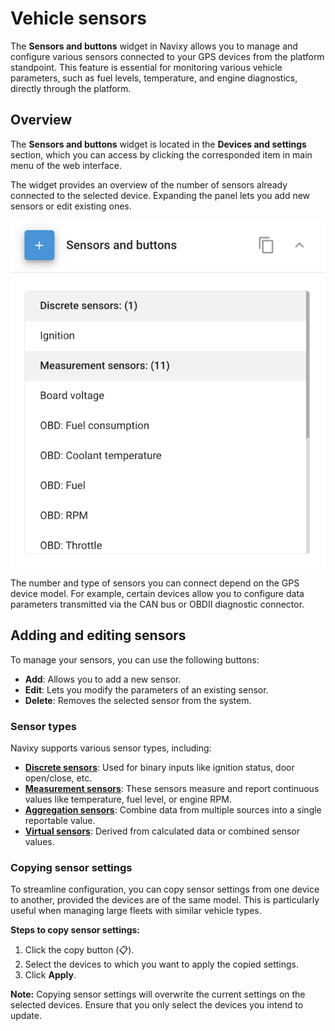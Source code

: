 # Vehicle sensors

The **Sensors and buttons** widget in Navixy allows you to manage and configure various sensors connected to your GPS devices from the platform standpoint. This feature is essential for monitoring various vehicle parameters, such as fuel levels, temperature, and engine diagnostics, directly through the platform.

## Overview

The **Sensors and buttons** widget is located in the **Devices and settings** section, which you can access by clicking the corresponded item in main menu of the web interface.

The widget provides an overview of the number of sensors already connected to the selected device. Expanding the panel lets you add new sensors or edit existing ones.

![image-20240815-205217.png](../attachments/image-20240815-205217.png)

The number and type of sensors you can connect depend on the GPS device model. For example, certain devices allow you to configure data parameters transmitted via the CAN bus or OBDII diagnostic connector.

## Adding and editing sensors

To manage your sensors, you can use the following buttons:

* **Add**: Allows you to add a new sensor.
* **Edit**: Lets you modify the parameters of an existing sensor.
* **Delete**: Removes the selected sensor from the system.

### Sensor types

Navixy supports various sensor types, including:

* [**Discrete sensors**](vehicle-sensors-1/discrete-sensors.md): Used for binary inputs like ignition status, door open/close, etc.
* [**Measurement sensors**](vehicle-sensors-1/measurement-sensors.md): These sensors measure and report continuous values like temperature, fuel level, or engine RPM.
* [**Aggregation sensors**](vehicle-sensors-1/aggregation-sensors.md): Combine data from multiple sources into a single reportable value.
* [**Virtual sensors**](vehicle-sensors-1/virtual-sensors.md): Derived from calculated data or combined sensor values.

### Copying sensor settings

To streamline configuration, you can copy sensor settings from one device to another, provided the devices are of the same model. This is particularly useful when managing large fleets with similar vehicle types.

**Steps to copy sensor settings:**

1. Click the copy button (📋).
2. Select the devices to which you want to apply the copied settings.
3. Click **Apply**.

**Note:** Copying sensor settings will overwrite the current settings on the selected devices. Ensure that you only select the devices you intend to update.
